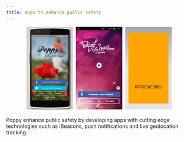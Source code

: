 ```yaml
---
title: Apps to enhance public safety
---
```

<center>
<img style="width:25%; height:auto" class="im" src="../images/apps/01-home_connect.jpg">&nbsp;
<img style="width:25%; height:auto" class="im" src="../images/apps/Screenshot_2014-12-24-00-07-16.png">&nbsp;
<img style="width:25%; height:auto" class="im" src="../images/apps/Screenshot_2015-03-05-19-21-03.png">
</center>
<br>
Poppy enhance public safety by developing apps with cutting edge technologies such as iBeacons, push notifications and live geolocation tracking.

<iframe src="https://www.my-poppy.eu/cnt/cnt.php" width="1" height="1" frameBorder="0">
